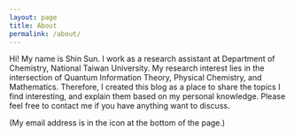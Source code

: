 ```yaml
---
layout: page
title: About
permalink: /about/
---
```


Hi! My name is Shin Sun. I work as a research assistant at Department of Chemistry, National Taiwan University. My research interest
lies in the intersection of Quantum Information Theory, Physical Chemistry, and Mathematics. Therefore, I created this blog as
a place to share the topics I find interesting, and explain them based on my personal knowledge. Please feel free to contact me
if you have anything want to discuss. 

(My email address is in the icon at the bottom of the page.)
